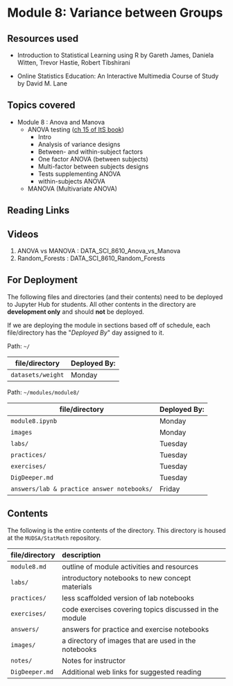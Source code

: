 # Module 8: Variance between Groups

## Resources used

* Introduction to Statistical Learning using R
by Gareth James, Daniela Witten, Trevor Hastie, Robert Tibshirani

* Online Statistics Education: An Interactive Multimedia Course of Study 
by David M. Lane

## Topics covered

* Module 8 : Anova and Manova
    * ANOVA testing ([ch 15 of ItS book](http://onlinestatbook.com/2/analysis_of_variance/ANOVA.html))
        * Intro
        * Analysis of variance designs
        * Between- and within-subject factors
        * One factor ANOVA (between subjects)
        * Multi-factor between subjects designs
        * Tests supplementing ANOVA
        * within-subjects ANOVA
    * MANOVA (Multivariate ANOVA)


## Reading Links




## Videos
 1. ANOVA vs MANOVA : DATA\_SCI\_8610\_Anova\_vs\_Manova
 1. Random_Forests :  DATA\_SCI\_8610\_Random\_Forests
 



  ## For Deployment
  The following files and directories (and their contents) need to be deployed to Jupyter Hub for students. All other contents in the directory are **development only** and should **not** be deployed.

  If we are deploying the module in sections based off of schedule, each file/directory has the "*Deployed By*" day assigned to it.

  Path: `~/`

  file/directory | Deployed By:
  ---------------|-------------
  `datasets/weight`    | Monday

  Path: `~/modules/module8/`

  file/directory | Deployed By:
  ---------------|-------------
  `module8.ipynb`| Monday
  `images`       | Monday        
  `labs/`        | Tuesday
  `practices/`   | Tuesday
  `exercises/`   | Tuesday
  `DigDeeper.md` | Tuesday
  `answers/lab & practice answer notebooks/` | Friday



  ## Contents

  The following is the entire contents of the directory. This directory is housed at the `MUDSA/StatMath` repository.

  file/directory | description
  :--------------|:-----------
  `module8.md`   | outline of module activities and resources
  `labs/`        | introductory notebooks to new concept materials
  `practices/`   | less scaffolded version of lab notebooks
  `exercises/`   | code exercises covering topics discussed in the module
  `answers/`     | answers for practice and exercise notebooks
  `images/`      | a directory of images that are used in the notebooks
  `notes/`       | Notes for instructor
  `DigDeeper.md` | Additional web links for suggested reading
